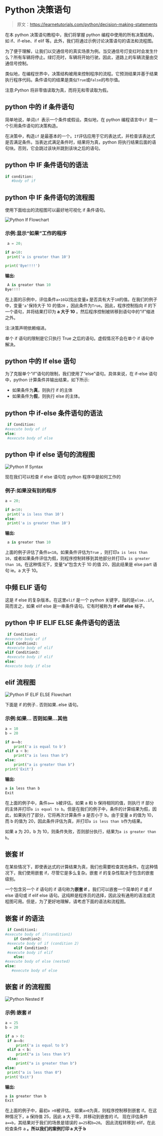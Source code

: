 # Python 决策语句

> 原文：<https://learnetutorials.com/python/decision-making-statements>

在本 python 决策语句教程中，我们将掌握 python 编程中使用的所有决策结构，如 if、if-else、if elif 等。此外，我们将通过示例讨论决策语句的语法和流程图。

为了便于理解，让我们以交通信号的真实场景为例。当交通信号灯变红时会发生什么？所有车辆将停止。绿灯亮时，车辆将开始行驶。因此，道路上的车辆流量由交通信号控制。

类似地，在编程世界中，决策结构被用来控制程序的流程。它预测结果并基于结果执行程序代码。条件语句的结果是类似`True`或`False`的布尔值。

注意:Python 将非零值读取为真，而将无和零读取为假。

## python 中的 if 条件语句

简单地说，单词`if `表示一个条件或假设。类似地，在 python 编程语言中`if `是一个引用条件语句的决策构造。

在决策中，构造`if` 是最基本的一个。`If`评估应用于它的表达式，并检查该表达式是否满足条件。当表达式满足条件时，结果将为真，python 将执行结果后面的语句块。否则，它会跳过该块并跳到该块之后的语句。

## python 中 IF 条件语句的语法

```py
if condition:
   #body of if 

```

## python 中 IF 条件语句的流程图

使用下面给出的流程图可以最好地可视化 if 条件语句。

![Python If Flowchart](img/3db901c1c2ec5a2bf3314c58e211f958.png)

### 示例:显示“如果”工作的程序

```py
 a = 20;

if a>10:
 print('a is greater than 10')

print('Bye!!!!') 

```

**输出:**

```py
 A is greater than 10
Bye!!!! 
```

在上面的示例中，评估条件`a>10`以找出变量`a` 是否具有大于`10`的值。在我们的例子中，变量`‘a’`保持大于 10 的值`20` ，因此条件为`True`。因此，程序控制指向 if 的下一个语句，并将结果打印为 **a 大于 10** 。然后程序控制被转移到语句中的“if”缩进之外。

注:决策声明依赖缩进。

单个 if 语句的限制是它只执行 True 之后的语句。虚假情况不会在单个 if 语句中解决。

## python 中的 If else 语句

为了克服单个“if”语句的限制，我们使用了“else”语句。具体来说，在 if-else 语句中，python 计算条件并输出结果，如下所示:

*   如果条件为**真**，则执行 if 的主体
*   如果条件为**假**，则执行 else 的主体。

## python 中 if-else 条件语句的语法

```py
 if Condition:
#execute body of if
else:
 #execute body of else 

```

## python 中 if else 语句的流程图

![Python If Syntax](img/cdff4139fcd1ee0aa252333172c5d6e4.png)

现在我们可以检查 if else 语句在 python 程序中是如何工作的

### 例子:如果没有别的程序

```py
a = 20;

if a<10:
 print('a is less than 10')
else:
 print('a is greater than 10') 

```

**输出:**

```py
 a is greater than 10
```

上面的例子评估了条件`a<10`。如果条件评估为`True` ，则打印`a is less than 10`，或者如果条件评估为假，则程序控制转移到其他部分并打印`a is greater than 10`。在这种情况下，变量“a”包含大于 10 的值 20，因此结果是 else part 语句 ie。a 大于 10。

## 中频 ELIF 语句

这是 if else 的复杂版本。在这里`elif` 是一个 python 关键字，指的是`else..if`。简而言之，如果 elif else 是一串条件语句。它有时被称为 **if elif else** 梯子。

## python 中 IF ELIF ELSE 条件语句的语法

```py
 if Condition1:
#execute body of if
elif Condtion2:
 #execute body of elif
elif Condition3:
 #execute body if elif
else:
#execute body if else 

```

## elif 流程图

![Python IF ELIF ELSE Flowchart](img/397f6f7ede99dd84b1ee7624f00f8487.png)

下面是 if 的例子.. 否则如果..else 语句。

### 示例:如果... 否则如果...其他

```py
a = 10
b = 20

if a==b:
    print('a is equal to b')
elif a < b:
    print("a is less than b")
else: 
    print("a is greater than b")
print('Exit') 
```

**输出:**

```py
a is less than b
Exit 
```

在上面的例子中，条件`a== b`被评估。如果 a 和 b 保持相同的值，则执行 If 部分的主体并打印`a is equal to b`。但是在我们的例子中，条件的计算结果为假，因此，如果执行了部分，它将再次计算条件 a 是否小于 b。由于变量 a 的值为 10，而 b 的值为 20，因此条件评估为真，并打印`a is less than b`作为结果。

如果 a 为 20，b 为 10，则条件失败，否则部分执行，结果为`a is greater than b`。

## 嵌套 If

在某些情况下，即使表达式的计算结果为真，我们也需要检查其他条件。在这种情况下，我们使用嵌套 if，尽管它是多么复杂。嵌套 if 的复杂性取决于包含的嵌套级别。

一个包含另一个 if 语句的 if 语句称为**嵌套 if** 。我们可以嵌套一个简单的 if 或 if else 语句或 if elif else 语句。这纯粹是程序员的选择，因此没有通用的语法或流程图可用。但是，为了更好地理解，请考虑下面的语法和流程图。

## 嵌套 if 的语法

```py
 if Condition1:
#execute body of if(condition1)
    if Condtion2:
 #execute body of if (condition 2)
    elif Condition3:
 #execute body if elif
    else:
#execute body of else (nested)
else:
   #execute body of else 

```

## 嵌套 if 的流程图

![Python Nested If](img/4af70ea792c50d81f52508308a4c618e.png)

### 示例:嵌套 if

```py
a = 25
b = 20

if a > 0:
 if a==b:
     print('a is equal to b')
 elif a < b:
     print("a is less than b")
 else: 
     print("a is greater than b")
else:
 print("a is less than 0")
print('Exit') 
```

**输出:**

```py
a is greater than b
Exit 
```

在上面的例子中，最初`a >0`被评估。
如果`a>0`为真，则程序控制移到嵌套 if。在这种情况下，a 保持值 25，因此 a 大于零，并移动到嵌套的 if。
现在评估条件 `a==b`，其结果对于我们的场景是错误的 `a=25`和`b=20`。
因此流程转移到 elif，在此检查条件 a **。所以我们的案例打印 a 大于 b**